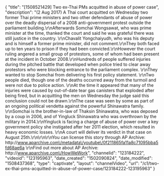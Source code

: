 {
    "title": "[1508521429] Two ex-Thai PMs acquitted in abuse of power case",
    "description": "(2 Aug 2017) A Thai court acquitted on Wednesday two former Thai prime ministers and two other defendants of abuse of power over the deadly dispersal of a 2008 anti-government protest outside the parliament building.\r\nAfterwards Somchai Wongsawat, who was prime minister at the time, thanked the court and said he was grateful there was still justice in the country. \r\nChavalit Yongchaiyudh, who was his deputy and is himself a former prime minister, did not comment.\r\nThey both faced up to ten years to prison if they had been convicted.\r\nHowever the court ruling angered a small group of protestors, some of whom had been present at the incident in October 2008.\r\nHundreds of people suffered injuries during the pitched battle that developed when police tried to clear away protestors who were blocking entrance to the parliament complex. \r\nThey wanted to stop Somchai from delivering his first policy statement. \r\nTwo people died, though one of the deaths occurred away from the turmoil and were not due to police action. \r\nAt the time it appeared that many of the injuries were caused by out-of-date tear gas canisters that exploded after being fired, but in acquitting the men on Wednesday the judge said this conclusion could not be drawn.\r\nThe case was seen by some as part of an ongoing political vendetta against the powerful Shinawatra family. \r\nSomchai is the brother-in-law of Thaksin Shinawatra, who was deposed by a coup in 2006, and of Yingluck Shinawatra who was overthrown by the military in 2014.\r\nYingluck is facing a charge of abuse of power over a key government policy she instigated after her 2011 election, which resulted in heavy economic losses. \r\nA court will deliver its verdict in that case on August 25th.\r\n\r\n\r\nYou can license this story through AP Archive: http:\/\/www.aparchive.com\/metadata\/youtube\/0f211865fa11a8c71095bba5fd68ae6a \r\nFind out more about AP Archive: http:\/\/www.aparchive.com\/HowWeWork",
    "channelid": "123184222",
    "videoid": "123195963",
    "date_created": "1502090824",
    "date_modified": "1508437368",
    "type": "captivate",
    "layout": "channelVideo",
    "url": "\/c1\/two-ex-thai-pms-acquitted-in-abuse-of-power-case\/123184222-123195963"
}